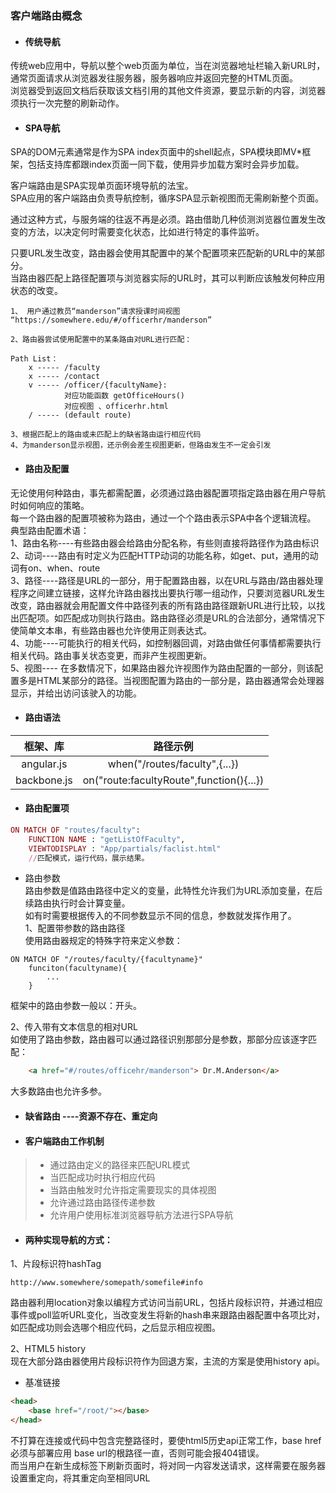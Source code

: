 ### 客户端路由概念  
  
- #### 传统导航   
传统web应用中，导航以整个web页面为单位，当在浏览器地址栏输入新URL时，通常页面请求从浏览器发往服务器，服务器响应并返回完整的HTML页面。    
浏览器受到返回文档后获取该文档引用的其他文件资源，要显示新的内容，浏览器须执行一次完整的刷新动作。  

  - #### SPA导航    
  SPA的DOM元素通常是作为SPA index页面中的shell起点，SPA模块即MV*框架，包括支持库都跟index页面一同下载，使用异步加载方案时会异步加载。  

  客户端路由是SPA实现单页面环境导航的法宝。  
  SPA应用的客户端路由负责导航控制，循序SPA显示新视图而无需刷新整个页面。  

  通过这种方式，与服务端的往返不再是必须。路由借助几种侦测浏览器位置发生改变的方法，以决定何时需要变化状态，比如进行特定的事件监听。  

只要URL发生改变，路由器会使用其配置中的某个配置项来匹配新的URL中的某部分。  
当路由器匹配上路径配置项与浏览器实际的URL时，其可以判断应该触发何种应用状态的改变。  

```text
1、 用户通过教员“manderson”请求授课时间视图  
“https://somewhere.edu/#/officerhr/manderson”  

2、路由器尝试使用配置中的某条路由对URL进行匹配：  

Path List：  
    x ----- /faculty
    x ----- /contact
    v ----- /officer/{facultyName}:
            对应功能函数 getOfficeHours()
            对应视图 、officerhr.html
    / ----- (default route)  

3、根据匹配上的路由或未匹配上的缺省路由运行相应代码  
4、为manderson显示视图，还示例会差生视图更新，但路由发生不一定会引发

```

- #### 路由及配置    
无论使用何种路由，事先都需配置，必须通过路由器配置项指定路由器在用户导航时如何响应的策略。  
每一个路由器的配置项被称为路由，通过一个个路由表示SPA中各个逻辑流程。  
典型路由配置术语：  
1、路由名称----有些路由器会给路由分配名称，有些则直接将路径作为路由标识  
2、动词----路由有时定义为匹配HTTP动词的功能名称，如get、put，通用的动词有on、when、route  
3、路径----路径是URL的一部分，用于配置路由器，以在URL与路由/路由器处理程序之间建立链接，这样允许路由器找出要执行哪一组动作，只要浏览器URL发生改变，路由器就会用配置文件中路径列表的所有路由路径跟新URL进行比较，以找出匹配项。如匹配成功则执行路由。路由路径必须是URL的合法部分，通常情况下使简单文本串，有些路由器也允许使用正则表达式。  
4、功能----可能执行的相关代码，如控制器回调，对路由做任何事情都需要执行相关代码。路由事关状态变更，而非产生视图更新。  
5、视图----  在多数情况下，如果路由器允许视图作为路由配置的一部分，则该配置多是HTML某部分的路径。当视图配置为路由的一部分是，路由器通常会处理器显示，并给出访问该驶入的功能。  
  
- #### 路由语法  
|框架、库|路径示例|
|:-:|:-:|
|angular.js|when("/routes/faculty",{...})|
|backbone.js|on("route:facultyRoute",function(){...})|  
- #### 路由配置项  

```ruby
ON MATCH OF "routes/faculty":
    FUNCTION NAME : "getListOfFaculty",
    VIEWTODISPLAY : "App/partials/faclist.html"  
    //匹配模式，运行代码，展示结果。
```  

- 路由参数  
路由参数是值路由路径中定义的变量，此特性允许我们为URL添加变量，在后续路由执行时会计算变量。  
如有时需要根据传入的不同参数显示不同的信息，参数就发挥作用了。  
1、配置带参数的路由路径  
使用路由器规定的特殊字符来定义参数：  
```
ON MATCH OF "/routes/faculty/{facultyname}"
    funciton(facultyname){
        ...
    }
```
框架中的路由参数一般以：开头。  

2、传入带有文本信息的相对URL  
如使用了路由参数，路由器可以通过路径识别那部分是参数，那部分应该逐字匹配： 
```html
    <a href="#/routes/officehr/manderson"> Dr.M.Anderson</a>
```  
大多数路由也允许多参。

- #### 缺省路由  ----资源不存在、重定向  
  
- #### 客户端路由工作机制  
> - 通过路由定义的路径来匹配URL模式  
> - 当匹配成功时执行相应代码  
>- 当路由触发时允许指定需要现实的具体视图  
>- 允许通过路由路径传递参数
>- 允许用户使用标准浏览器导航方法进行SPA导航

- #### 两种实现导航的方式：  
1、片段标识符hashTag  
```
http://www.somewhere/somepath/somefile#info
```  
路由器利用location对象以编程方式访问当前URL，包括片段标识符，并通过相应事件或poll监听URL变化，当改变发生将新的hash串来跟路由器配置中各项比对，如匹配成功则会选哪个相应代码，之后显示相应视图。  
  
2、HTML5 history  
现在大部分路由器使用片段标识符作为回退方案，主流的方案是使用history api。  
 - 基准链接  
 ```html
 <head>
     <base href="/root/"></base>
 </head>
 ```  
 不打算在连接或代码中包含完整路径时，要使html5历史api正常工作，base href必须与部署应用 base url的根路径一直，否则可能会报404错误。  
 而当用户在新生成标签下刷新页面时，将对同一内容发送请求，这样需要在服务器设置重定向，将其重定向至相同URL

